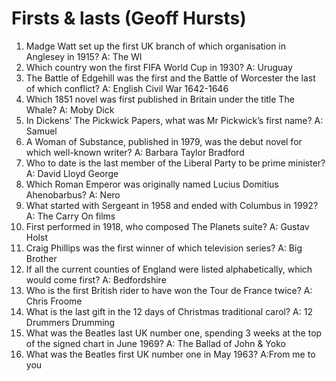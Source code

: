 Firsts & lasts (Geoff Hursts)
=============================

1. Madge Watt set up the first UK branch of which organisation in Anglesey in 1915?
    A: The WI
2. Which country won the first FIFA World Cup in 1930? 
    A: Uruguay 
3. The Battle of Edgehill was the first and the Battle of Worcester the last of which conflict?
    A: English Civil War 1642-1646
4. Which 1851 novel was first published in Britain under the title The Whale?
    A: Moby Dick
5. In Dickens’ The Pickwick Papers, what was Mr Pickwick’s first name?
    A: Samuel
6. A Woman of Substance, published in 1979, was the debut novel for which well-known writer?
    A: Barbara Taylor Bradford
7. Who to date is the last member of the Liberal Party to be prime minister?
    A: David Lloyd George
8. Which Roman Emperor was originally named Lucius Domitius Ahenobarbus?
    A: Nero
9. What started with Sergeant in 1958 and ended with Columbus in 1992?
    A: The Carry On films
10. First performed in 1918, who composed The Planets suite?
    A: Gustav Holst
11. Craig Phillips was the first winner of which television series?
    A: Big Brother
12. If all the current counties of England were listed alphabetically, which would come first?
    A: Bedfordshire
13. Who is the first British rider to have won the Tour de France twice?
    A: Chris Froome
14. What is the last gift in the 12 days of Christmas traditional carol?
    A: 12 Drummers Drumming
15. What was the Beatles last UK number one, spending 3 weeks at the top of the signed chart in June 1969?
    A: The Ballad of John & Yoko
16. What was the Beatles first UK number one in May 1963?
    A:From me to you
